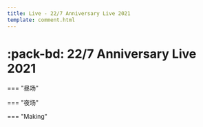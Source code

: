 ```yaml
---
title: Live - 22/7 Anniversary Live 2021
template: comment.html
---
```

# :pack-bd: 22/7 Anniversary Live 2021

=== "昼场"
    <div id="dplayer1">
    </div>
=== "夜场"
    <div id="dplayer2">
    </div>
    
=== "Making"
    <div id="dplayer3">
    </div>

<html>
<head>
    <meta name="referrer" content="never">
</head>
<body>
<script src="https://nananiji.zzzhxxx.top/js/md5.js"></script>
    <script src="https://nananiji.zzzhxxx.top/js/DPlayer.min.js"></script>

<script>
        const dp2 = new DPlayer({
        container: document.getElementById('dplayer2'),
        video: {
            quality: [
                {
                    name: '8bit',
                    url: 'http://yun.zzzhxxx.top/d/LIVES/22%EF%BC%8F7%20LIVE%20at%20%E6%9D%B1%E4%BA%AC%E5%9B%BD%E9%9A%9B%E3%83%95%E3%82%A9%E3%83%BC%E3%83%A9%E3%83%A0%20ANNIVERSARY%20LIVE%202021%20-%20Day%20(BDrip%20FHD%20ALACx2%20with%20Commentary).mp4',
                    type: 'normal',
                },
                {
                    name: '10bit',
                    url: 'https://link.zzzhxxx.top/?/227-live/Anniversary%202021/10bit/22%EF%BC%8F7%20ANNIVERSARY%20LIVE%202021%20-%20Night%20.mkv',
                    type: 'normal',
                },
            ],
            defaultQuality: 0,
        },
        danmaku: {
            id: md5('https://link.zzzhxxx.top/?/227-live/Anniversary%202021/8bit/%5BSHANA%5D22%EF%BC%8F7%20ANNIVERSARY%20LIVE%202021%20-%20Night%20.mp4'),
            api: "https://danmu.zzzhxxx.top/"
        },
        contextmenu: [
        {
            text: '227WiKi',
            link: 'https://github.com/227WiKi/227WiKi',
        },
        ]
    });
</script>

<script>
        const dp3 = new DPlayer({
        container: document.getElementById('dplayer3'),
        video: {
            url: 'https://link.zzzhxxx.top/?/227-live/Anniversary%202021/8bit/%5BSHANA%5D22%EF%BC%8F7%20LIVE%20ANNIVERSARY%20LIVE%202021%20-%20Making%20%28BDrip%20FHD%20FLAC%29%20%281%29.mkv',
        },
        danmaku: {
            id: md5('https://link.zzzhxxx.top/?/227-live/Anniversary%202021/8bit/%5BSHANA%5D22%EF%BC%8F7%20LIVE%20ANNIVERSARY%20LIVE%202021%20-%20Making%20%28BDrip%20FHD%20FLAC%29%20%281%29.mkv'),
            api: "https://danmu.zzzhxxx.top/"
        },
        contextmenu: [
        {
            text: '227WiKi',
            link: 'https://github.com/227WiKi/227WiKi',
        },
        ]
    });
</script>
</html>